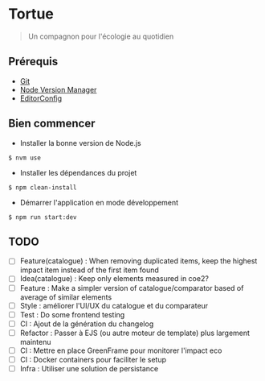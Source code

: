 # Tortue

> Un compagnon pour l'écologie au quotidien

## Prérequis

- [Git](https://git-scm.com/book/en/v2/Getting-Started-Installing-Git)
- [Node Version Manager](https://github.com/nvm-sh/nvm)
- [EditorConfig](https://editorconfig.org/)

## Bien commencer

- Installer la bonne version de Node.js

```shell
$ nvm use
```

- Installer les dépendances du projet

```shell
$ npm clean-install
```

- Démarrer l'application en mode développement

```shell
$ npm run start:dev
```

## TODO

- [ ] Feature(catalogue) : When removing duplicated items, keep the highest impact item instead of the first item found
- [ ] Idea(catalogue) : Keep only elements measured in coe2?
- [ ] Feature : Make a simpler version of catalogue/comparator based of average of similar elements
- [ ] Style : améliorer l'UI/UX du catalogue et du comparateur
- [ ] Test : Do some frontend testing
- [ ] CI : Ajout de la génération du changelog
- [ ] Refactor : Passer à EJS (ou autre moteur de template) plus largement maintenu
- [ ] CI : Mettre en place GreenFrame pour monitorer l'impact eco
- [ ] CI : Docker containers pour faciliter le setup
- [ ] Infra : Utiliser une solution de persistance
